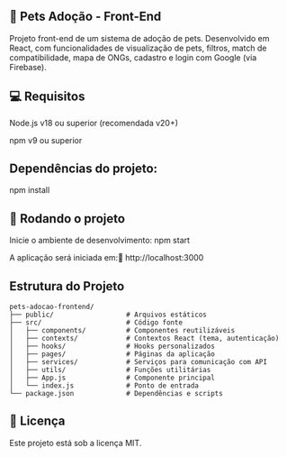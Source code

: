 ## 🐾 Pets Adoção - Front-End
Projeto front-end de um sistema de adoção de pets. Desenvolvido em React, com funcionalidades de visualização de pets, filtros, match de compatibilidade, mapa de ONGs, cadastro e login com Google (via Firebase).

## 💻 Requisitos
Node.js v18 ou superior (recomendada v20+)

npm v9 ou superior

## Dependências do projeto:

npm install

## 🚀 Rodando o projeto
Inicie o ambiente de desenvolvimento: npm start

A aplicação será iniciada em:📍 http://localhost:3000

## Estrutura do Projeto

```
pets-adocao-frontend/
├── public/                  # Arquivos estáticos
├── src/                     # Código fonte
│   ├── components/          # Componentes reutilizáveis
│   ├── contexts/            # Contextos React (tema, autenticação)
│   ├── hooks/               # Hooks personalizados
│   ├── pages/               # Páginas da aplicação
│   ├── services/            # Serviços para comunicação com API
│   ├── utils/               # Funções utilitárias
│   ├── App.js               # Componente principal
│   └── index.js             # Ponto de entrada
└── package.json             # Dependências e scripts
```

## 📄 Licença
Este projeto está sob a licença MIT.
